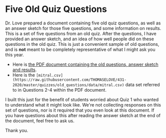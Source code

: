 # Five Old Quiz Questions

Dr. Love prepared a document containing five old quiz questions, as well as an answer sketch for those five questions, and some information on results. This is a set of five questions from an old quiz. After the questions, I have provided an answer sketch, and an idea of how well people did on these questions in the old quiz. This is just a convenient sample of old questions, and is **not** meant to be completely representative of what I might ask you this year.

- Here is [the PDF document containing the old questions, answer sketch and results](https://github.com/THOMASELOVE/431-2020/blob/master/quizzes/old_questions/five-old-quiz-questions.pdf).
- Here is the `[mitral.csv](https://raw.githubusercontent.com/THOMASELOVE/431-2020/master/quizzes/old_questions/data/mitral.csv)` data set referred to in Questions 2-4 within the PDF document.

I built this just for the benefit of students worried about Quiz 1 who wanted to understand what it might look like. We're not collecting responses on this set of questions, nor is it required that you even look at this document. If you have questions about this after reading the answer sketch at the end of the document, feel free to ask us.

Thank you.
